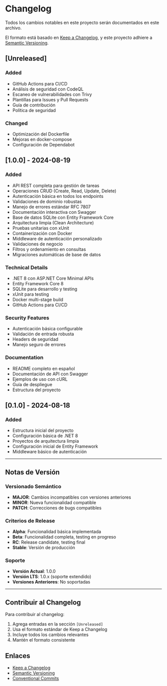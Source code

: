 # Changelog

Todos los cambios notables en este proyecto serán documentados en este archivo.

El formato está basado en [Keep a Changelog](https://keepachangelog.com/en/1.0.0/),
y este proyecto adhiere a [Semantic Versioning](https://semver.org/spec/v2.0.0.html).

## [Unreleased]

### Added
- GitHub Actions para CI/CD
- Análisis de seguridad con CodeQL
- Escaneo de vulnerabilidades con Trivy
- Plantillas para Issues y Pull Requests
- Guía de contribución
- Política de seguridad

### Changed
- Optimización del Dockerfile
- Mejoras en docker-compose
- Configuración de Dependabot

## [1.0.0] - 2024-08-19

### Added
- API REST completa para gestión de tareas
- Operaciones CRUD (Create, Read, Update, Delete)
- Autenticación básica en todos los endpoints
- Validaciones de dominio robustas
- Manejo de errores estándar RFC 7807
- Documentación interactiva con Swagger
- Base de datos SQLite con Entity Framework Core
- Arquitectura limpia (Clean Architecture)
- Pruebas unitarias con xUnit
- Containerización con Docker
- Middleware de autenticación personalizado
- Validaciones de negocio
- Filtros y ordenamiento en consultas
- Migraciones automáticas de base de datos

### Technical Details
- .NET 8 con ASP.NET Core Minimal APIs
- Entity Framework Core 8
- SQLite para desarrollo y testing
- xUnit para testing
- Docker multi-stage build
- GitHub Actions para CI/CD

### Security Features
- Autenticación básica configurable
- Validación de entrada robusta
- Headers de seguridad
- Manejo seguro de errores

### Documentation
- README completo en español
- Documentación de API con Swagger
- Ejemplos de uso con cURL
- Guía de despliegue
- Estructura del proyecto

## [0.1.0] - 2024-08-18

### Added
- Estructura inicial del proyecto
- Configuración básica de .NET 8
- Proyectos de arquitectura limpia
- Configuración inicial de Entity Framework
- Middleware básico de autenticación

---

## Notas de Versión

### Versionado Semántico
- **MAJOR**: Cambios incompatibles con versiones anteriores
- **MINOR**: Nueva funcionalidad compatible
- **PATCH**: Correcciones de bugs compatibles

### Criterios de Release
- **Alpha**: Funcionalidad básica implementada
- **Beta**: Funcionalidad completa, testing en progreso
- **RC**: Release candidate, testing final
- **Stable**: Versión de producción

### Soporte
- **Versión Actual**: 1.0.0
- **Versión LTS**: 1.0.x (soporte extendido)
- **Versiones Anteriores**: No soportadas

---

## Contribuir al Changelog

Para contribuir al changelog:
1. Agrega entradas en la sección `[Unreleased]`
2. Usa el formato estándar de Keep a Changelog
3. Incluye todos los cambios relevantes
4. Mantén el formato consistente

## Enlaces

- [Keep a Changelog](https://keepachangelog.com/)
- [Semantic Versioning](https://semver.org/)
- [Conventional Commits](https://www.conventionalcommits.org/)
